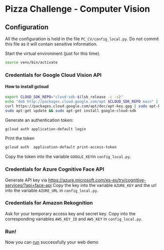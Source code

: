 # Pizza Challenge - Computer Vision

## Configuration
All the configuration is held in the file `PC_CV/config_local.py`. Do not commit this file as it will contain sensitive information.

Start the virtual environment (just for this time).

```bash
source venv/bin/activate
```

### Credentials for Google Cloud Vision API

#### How to install gcloud
```bash
export CLOUD_SDK_REPO="cloud-sdk-$(lsb_release -c -s)"
echo "deb http://packages.cloud.google.com/apt $CLOUD_SDK_REPO main" | sudo tee -a /etc/apt/sources.list.d/google-cloud-sdk.list
curl https://packages.cloud.google.com/apt/doc/apt-key.gpg | sudo apt-key add -
sudo apt-get update && sudo apt-get install google-cloud-sdk
```

Generate an authentication token:
```bash
gcloud auth application-default login
```
Print the token
```bash
gcloud auth  application-default print-access-token
```
Copy the token into the variable `GOOGLE_KEY`in `config_local.py`.


### Credentials for Azure Cognitive Face API
Generate API key via https://azure.microsoft.com/es-es/try/cognitive-services/?api=face-api
Copy the key into the variable `AZURE_KEY` and the url into the variable `AZURE_URL` in `config_local.py`.

### Credentials for Amazon Rekognition
Ask for your temporary access key and secret key.
Copy into the corresponding variables `AWS_KEY_ID` and `AWS_KEY` in `config_local.py`.

### Run!
Now you can [run](running.md) successfully your web demo
